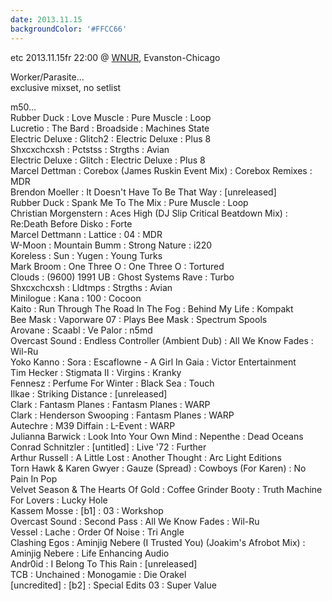```yaml
---
date: 2013.11.15
backgroundColor: '#FFCC66'
---
```


etc 2013.11.15fr 22:00 @ [WNUR](http://www.wnur.org/), Evanston-Chicago  

Worker/Parasite...  
exclusive mixset, no setlist  

m50...  
Rubber Duck : Love Muscle : Pure Muscle : Loop  
Lucretio : The Bard : Broadside : Machines State  
Electric Deluxe : Glitch2 : Electric Deluxe : Plus 8  
Shxcxchcxsh : Pctstss : Strgths : Avian  
Electric Deluxe : Glitch : Electric Deluxe : Plus 8  
Marcel Dettman : Corebox (James Ruskin Event Mix) : Corebox Remixes : MDR  
Brendon Moeller : It Doesn't Have To Be That Way : \[unreleased\]  
Rubber Duck : Spank Me To The Mix : Pure Muscle : Loop  
Christian Morgenstern : Aces High (DJ Slip Critical Beatdown Mix) : Re:Death Before Disko : Forte  
Marcel Dettmann : Lattice : 04 : MDR  
W-Moon : Mountain Bumm : Strong Nature : i220  
Koreless : Sun : Yugen : Young Turks  
Mark Broom : One Three O : One Three O : Tortured  
Clouds : (9600) 1991 UB : Ghost Systems Rave : Turbo  
Shxcxchcxsh : Lldtmps : Strgths : Avian  
Minilogue : Kana : 100 : Cocoon  
Kaito : Run Through The Road In The Fog : Behind My Life : Kompakt  
Bee Mask : Vaporware 07 : Plays Bee Mask : Spectrum Spools  
Arovane : Scaabl : Ve Palor : n5md  
Overcast Sound : Endless Controller (Ambient Dub) : All We Know Fades : Wil-Ru  
Yoko Kanno : Sora : Escaflowne - A Girl In Gaia : Victor Entertainment  
Tim Hecker : Stigmata II : Virgins : Kranky  
Fennesz : Perfume For Winter : Black Sea : Touch  
Ilkae : Striking Distance : \[unreleased\]  
Clark : Fantasm Planes : Fantasm Planes : WARP  
Clark : Henderson Swooping : Fantasm Planes : WARP  
Autechre : M39 Diffain : L-Event : WARP  
Julianna Barwick : Look Into Your Own Mind : Nepenthe : Dead Oceans  
Conrad Schnitzler : \[untitled\] : Live '72 : Further  
Arthur Russell : A Little Lost : Another Thought : Arc Light Editions  
Torn Hawk & Karen Gwyer : Gauze (Spread) : Cowboys (For Karen) : No Pain In Pop  
Velvet Season & The Hearts Of Gold : Coffee Grinder Booty : Truth Machine For Lovers : Lucky Hole  
Kassem Mosse : \[b1\] : 03 : Workshop  
Overcast Sound : Second Pass : All We Know Fades : Wil-Ru  
Vessel : Lache : Order Of Noise : Tri Angle  
Clashing Egos : Aminjig Nebere (I Trusted You) (Joakim's Afrobot Mix) : Aminjig Nebere : Life Enhancing Audio  
Andr0id : I Belong To This Rain : \[unreleased\]  
TCB : Unchained : Monogamie : Die Orakel  
\[uncredited\] : \[b2\] : Special Edits 03 : Super Value
